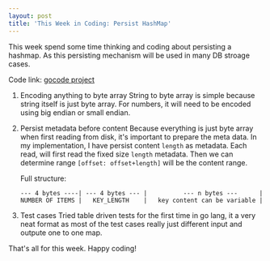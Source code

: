 ```yaml
---
layout: post
title: 'This Week in Coding: Persist HashMap' 
---
```


This week spend some time thinking and coding about persisting a hashmap. As this persisting mechanism will be used in many DB stroage cases. 

Code link: [gocode project](https://github.com/ziyw/gocode/tree/main/go_persist_hashmap)

1. Encoding anything to byte array
  String to byte array is simple because string itself is just byte array. For numbers, it will need to be encoded using big endian or small endian. 

2. Persist metadata before content
  Because everything is just byte array when first reading from disk, it's important to prepare the meta data. 
  In my implementation, I have persist content `length` as metadata. 
  Each read, will first read the fixed size `length` metadata. Then we can determine range `[offset: offset+length]` will be the content range. 

     Full structure: 

     ```
     --- 4 bytes ----| --- 4 bytes --- |          --- n bytes ---      | 
     NUMBER OF ITEMS |   KEY_LENGTH    |   key content can be variable | 
     ```

3. Test cases 
  Tried table driven tests for the first time in go lang, it a very neat format as most of the test cases really just different input and outpute one to one map. 

That's all for this week. Happy coding! 
